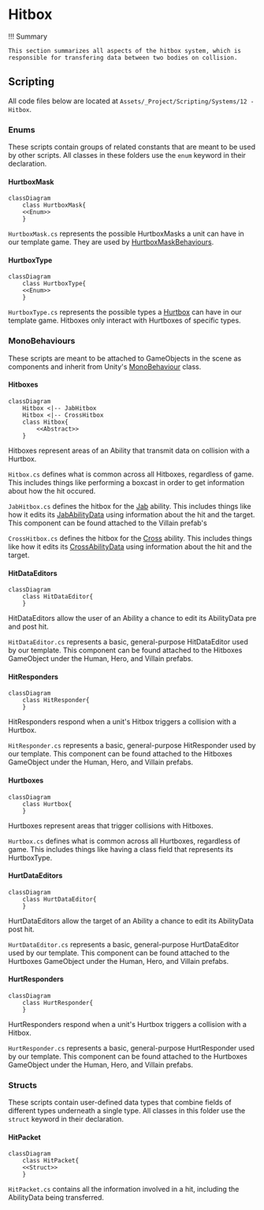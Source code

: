 # Hitbox

!!! Summary

    This section summarizes all aspects of the hitbox system, which is responsible for transfering data between two bodies on collision.
    
## Scripting

All code files below are located at `Assets/_Project/Scripting/Systems/12 - Hitbox`.

### Enums

These scripts contain groups of related constants that are meant to be used by other scripts. All classes in these folders use the `enum` keyword in their declaration.

#### HurtboxMask

``` mermaid
classDiagram
    class HurtboxMask{
    <<Enum>>
    }
```

`HurtboxMask.cs` represents the possible HurtboxMasks a unit can have in our template game. They are used by [HurtboxMaskBehaviours](unit.md#hurtboxmaskbehaviours).

#### HurtboxType

``` mermaid
classDiagram
    class HurtboxType{
    <<Enum>>
    }
```

`HurtboxType.cs` represents the possible types a [Hurtbox](#hurtboxes) can have in our template game. Hitboxes only interact with Hurtboxes of specific types.

### MonoBehaviours

These scripts are meant to be attached to GameObjects in the scene as components and inherit from Unity's [MonoBehaviour](https://docs.unity3d.com/6000.0/Documentation/Manual/class-MonoBehaviour.html) class.

#### Hitboxes

``` mermaid
classDiagram
    Hitbox <|-- JabHitbox
    Hitbox <|-- CrossHitbox
    class Hitbox{
        <<Abstract>>
    }
```

Hitboxes represent areas of an Ability that transmit data on collision with a Hurtbox.

`Hitbox.cs` defines what is common across all Hitboxes, regardless of game. This includes things like performing a boxcast in order to get information about how the hit occured.

`JabHitbox.cs` defines the hitbox for the [Jab](ability.md#abilities) ability. This includes things like how it edits its [JabAbilityData](ability.md#abilitydata) using information about the hit and the target. This component can be found attached to the Villain prefab's 

`CrossHitbox.cs` defines the hitbox for the [Cross](ability.md#abilities) ability. This includes things like how it edits its [CrossAbilityData](ability.md#abilitydata) using information about the hit and the target.

#### HitDataEditors

``` mermaid
classDiagram
    class HitDataEditor{
    }
```

HitDataEditors allow the user of an Ability a chance to edit its AbilityData pre and post hit.

`HitDataEditor.cs` represents a basic, general-purpose HitDataEditor used by our template. This component can be found attached to the Hitboxes GameObject under the Human, Hero, and Villain prefabs.

#### HitResponders

``` mermaid
classDiagram
    class HitResponder{
    }
```

HitResponders respond when a unit's Hitbox triggers a collision with a Hurtbox.

`HitResponder.cs` represents a basic, general-purpose HitResponder used by our template. This component can be found attached to the Hitboxes GameObject under the Human, Hero, and Villain prefabs.

#### Hurtboxes

``` mermaid
classDiagram
    class Hurtbox{
    }
```

Hurtboxes represent areas that trigger collisions with Hitboxes.

`Hurtbox.cs` defines what is common across all Hurtboxes, regardless of game. This includes things like having a class field that represents its HurtboxType.

#### HurtDataEditors

``` mermaid
classDiagram
    class HurtDataEditor{
    }
```

HurtDataEditors allow the target of an Ability a chance to edit its AbilityData post hit.

`HurtDataEditor.cs` represents a basic, general-purpose HurtDataEditor used by our template. This component can be found attached to the Hurtboxes GameObject under the Human, Hero, and Villain prefabs.

#### HurtResponders

``` mermaid
classDiagram
    class HurtResponder{
    }
```

HurtResponders respond when a unit's Hurtbox triggers a collision with a Hitbox.

`HurtResponder.cs` represents a basic, general-purpose HurtResponder used by our template. This component can be found attached to the Hurtboxes GameObject under the Human, Hero, and Villain prefabs.

### Structs

These scripts contain user-defined data types that combine fields of different types underneath a single type. All classes in this folder use the `struct` keyword in their declaration.

#### HitPacket

``` mermaid
classDiagram
    class HitPacket{
    <<Struct>>
    }
```

`HitPacket.cs` contains all the information involved in a hit, including the AbilityData being transferred.
